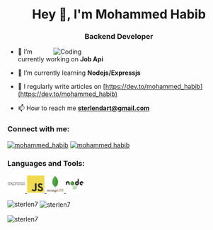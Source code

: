 

<h1 align="center">Hey 👋, I'm Mohammed Habib</h1>
<h3 align="center">Backend Developer</h3>

<img align="right" alt="Coding" width="400" src="https://encrypted-tbn0.gstatic.com/images?q=tbn:ANd9GcSifW-daQ3F9e1UnyPM_YRUti5FRLEf1LLkTQ&s">

- 🔭 I’m currently working on **Job Api**

- 🌱 I’m currently learning **Nodejs/Expressjs**

- 📝 I regularly write articles on [https://dev.to/mohammed_habib](https://dev.to/mohammed_habib)

- 📫 How to reach me **sterlendart@gmail.com**

<h3 align="left">Connect with me:</h3>
<p align="left">
<a href="https://dev.to/mohammed_habib" target="blank"><img align="center" src="https://raw.githubusercontent.com/rahuldkjain/github-profile-readme-generator/master/src/images/icons/Social/devto.svg" alt="mohammed_habib" height="30" width="40" /></a>
<a href="https://linkedin.com/in/mohammed habib" target="blank"><img align="center" src="https://raw.githubusercontent.com/rahuldkjain/github-profile-readme-generator/master/src/images/icons/Social/linked-in-alt.svg" alt="mohammed habib" height="30" width="40" /></a>
</p>

<h3 align="left">Languages and Tools:</h3>
<p align="left"> <a href="https://expressjs.com" target="_blank" rel="noreferrer"> <img src="https://raw.githubusercontent.com/devicons/devicon/master/icons/express/express-original-wordmark.svg" alt="express" width="40" height="40"/> </a> <a href="https://developer.mozilla.org/en-US/docs/Web/JavaScript" target="_blank" rel="noreferrer"> <img src="https://raw.githubusercontent.com/devicons/devicon/master/icons/javascript/javascript-original.svg" alt="javascript" width="40" height="40"/> </a> <a href="https://www.mongodb.com/" target="_blank" rel="noreferrer"> <img src="https://raw.githubusercontent.com/devicons/devicon/master/icons/mongodb/mongodb-original-wordmark.svg" alt="mongodb" width="40" height="40"/> </a> <a href="https://nodejs.org" target="_blank" rel="noreferrer"> <img src="https://raw.githubusercontent.com/devicons/devicon/master/icons/nodejs/nodejs-original-wordmark.svg" alt="nodejs" width="40" height="40"/> </a> </p>

<p><img align="left" src="https://github-readme-stats.vercel.app/api/top-langs?username=sterlen7&show_icons=true&locale=en&layout=compact" alt="sterlen7" /></p>

<p>&nbsp;<img align="center" src="https://github-readme-stats.vercel.app/api?username=sterlen7&show_icons=true&locale=en" alt="sterlen7" /></p>

<p><img align="center" src="https://github-readme-streak-stats.herokuapp.com/?user=sterlen7&" alt="sterlen7" /></p>

